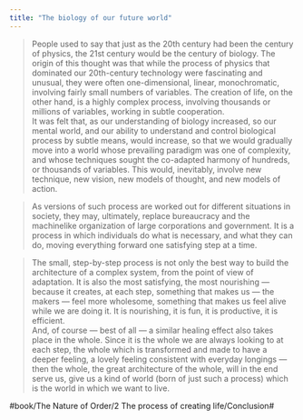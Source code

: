 ```yaml
---
title: "The biology of our future world"
---
```


> People used to say that just as the 20th century had been the century of physics, the 21st century would be the century of biology. The origin of this thought was that while the process of physics that dominated our 20th-century technology were fascinating and unusual, they were often one-dimensional, linear, monochromatic, involving fairly small numbers of variables. The creation of life, on the other hand, is a highly complex process, involving thousands or millions of variables, working in subtle cooperation.  
> It was felt that, as our understanding of biology increased, so our mental world, and our ability to understand and control biological process by subtle means, would increase, so that we would gradually move into a world whose prevailing paradigm was one of complexity, and whose techniques sought the co-adapted harmony of hundreds, or thousands of variables. This would, inevitably, involve new technique, new vision, new models of thought, and new models of action.  

> As versions of such process are worked out for different situations in society, they may, ultimately, replace bureaucracy and the machinelike organization of large corporations and government. It is a process in which individuals do what is necessary, and what they can do, moving everything forward one satisfying step at a time.  

> The small, step-by-step process is not only the best way to build the architecture of a complex system, from the point of view of adaptation. It is also the most satisfying, the most nourishing — because it creates, at each step, something that makes us — the makers — feel more wholesome, something that makes us feel alive while we are doing it. It is nourishing, it is fun, it is productive, it is efficient.  
> And, of course — best of all — a similar healing effect also takes place in the whole. Since it is the whole we are always looking to at each step, the whole which is transformed and made to have a deeper feeling, a lovely feeling consistent with everyday longings — then the whole, the great architecture of the whole, will in the end serve us, give us a kind of world (born of just such a process) which is the world in which we want to live.  

#book/The Nature of Order/2 The process of creating life/Conclusion#